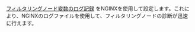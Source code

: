 [フィルタリングノード変数のログ記録](../admin-en/configure-logging.ja.md) をNGINXを使用して設定します。これにより、NGINXのログファイルを使用して、フィルタリングノードの診断が迅速に行えます。
